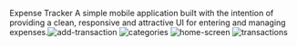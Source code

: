 Expense Tracker
A simple mobile application built with the intention of providing a clean, responsive and attractive UI for entering and managing expenses.![add-transaction](https://github.com/Ankit9721/reactassignment/assets/89348269/be62e464-3358-45aa-9699-c48c15e11cf2)
![categories](https://github.com/Ankit9721/reactassignment/assets/89348269/bf7f7b4f-603a-41d9-833a-d4291c8a4486)
![home-screen](https://github.com/Ankit9721/reactassignment/assets/89348269/54a2a2f3-8b11-4dcf-a674-ae3238425db8)
![transactions](https://github.com/Ankit9721/reactassignment/assets/89348269/509b4021-362b-4572-a293-a0e58e9d9b79)
